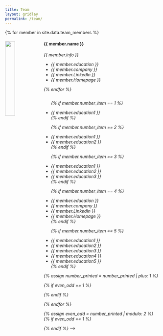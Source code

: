 ```yaml
---
title: Team
layout: gridlay
permalink: /team/
---
```


{% for member in site.data.team_members %}
<div class="col-sm-6 clearfix">
  <img src="/images/teampic/{{ member.photo }}" class="img-responsive" width="25%" style="float: left" />
  <h4>{{ member.name }}</h4>
  <i>{{ member.info }} <!--<br>email: <{{ member.email }}></i> -->
  <ul style="overflow: hidden">
    
  <li> {{ member.education }} </li>
  <li> {{ member.company }} </li>
  <li> {{ member.LinkedIn }} </li>
  <li> {{ member.Homepage }} </li>
  </ul>
</div>
{% endfor %}


<!-- {% assign number_printed = 0 %}
{% for member in site.data.team_members %}

{% assign even_odd = number_printed | modulo: 2 %}

{% if even_odd == 0 %}
<div class="row">
{% endif %}

<div class="col-sm-6 clearfix">
  <img src="/images/teampic/{{ member.photo }}" class="img-responsive" width="25%" style="float: left" />
  <h4>{{ member.name }}</h4>
  <i>{{ member.info }} <!--<br>email: <{{ member.email }}></i> -->
  <ul style="overflow: hidden">

  {% if member.number_item == 1 %}
  <li> {{ member.education1 }} </li>
  {% endif %}

  {% if member.number_item == 2 %}
  <li> {{ member.education1 }} </li>
  <li> {{ member.education2 }} </li>
  {% endif %}

  {% if member.number_item == 3 %}
  <li> {{ member.education1 }} </li>
  <li> {{ member.education2 }} </li>
  <li> {{ member.education3 }} </li>
  {% endif %}

  {% if member.number_item == 4 %}
  <li> {{ member.education }} </li>
  <li> {{ member.company }} </li>
  <li> {{ member.LinkedIn }} </li>
  <li> {{ member.Homepage }} </li>
  {% endif %}

  {% if member.number_item == 5 %}
  <li> {{ member.education1 }} </li>
  <li> {{ member.education2 }} </li>
  <li> {{ member.education3 }} </li>
  <li> {{ member.education4 }} </li>
  <li> {{ member.education5 }} </li>
  {% endif %}

  </ul>
</div>

{% assign number_printed = number_printed | plus: 1 %}

{% if even_odd == 1 %}
</div>
{% endif %}

{% endfor %}

{% assign even_odd = number_printed | modulo: 2 %}
{% if even_odd == 1 %}
</div>
{% endif %} -->
